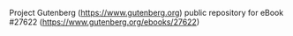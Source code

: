 Project Gutenberg (https://www.gutenberg.org) public repository for eBook #27622 (https://www.gutenberg.org/ebooks/27622)
